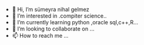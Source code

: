 - 👋 Hi, I’m sümeyra nihal gelmez
- 👀 I’m interested in .compiter science..
- 🌱 I’m currently learning python ,oracle sql,c++,R...
- 💞️ I’m looking to collaborate on ...
- 📫 How to reach me ...

<!---
sumeyra123/sumeyra123 is a ✨ special ✨ repository because its `README.md` (this file) appears on your GitHub profile.
You can click the Preview link to take a look at your changes.
--->

